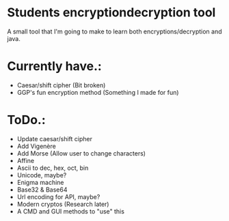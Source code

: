 # Students encryptiondecryption tool
 A small tool that I'm going to make to learn both encryptions/decryption and java.

# Currently have.:
- Caesar/shift cipher (Bit broken)
- GGP's fun encryption method (Something I made for fun) 


# ToDo.:
- Update caesar/shift cipher
- Add Vigenère
- Add Morse (Allow user to change characters)
- Affine
- Ascii to dec, hex, oct, bin
- Unicode, maybe?
- Enigma machine
- Base32 & Base64
- Url encoding for API, maybe?
- Modern cryptos (Research later)
- A CMD and GUI methods to "use" this

